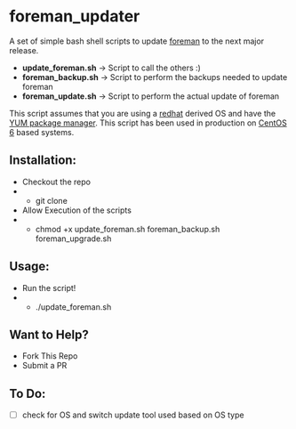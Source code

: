 # foreman_updater

A set of simple bash shell scripts to update [foreman][1] to the next major release.

* **update_foreman.sh**  ->  Script to call the others  :)
* **foreman_backup.sh**  ->  Script to perform the backups needed to update foreman
* **foreman_update.sh**  ->  Script to perform the actual update of foreman

This script assumes that you are using a [redhat][2] derived OS and have the [YUM package manager][3].
This script has been used in production on [CentOS 6][4] based systems.

## Installation:
*  Checkout the repo
* * git clone
*  Allow Execution of the scripts
* * chmod +x update_foreman.sh foreman_backup.sh foreman_upgrade.sh

## Usage:
*  Run the script!
* * ./update_foreman.sh

## Want to Help?
* Fork This Repo
* Submit a PR

## To Do:
- [ ] check for OS and switch update tool used based on OS type


[1]: http://theforeman.org
[2]: https://www.redhat.com
[3]: http://yum.baseurl.org
[4]: https://www.centos.org
